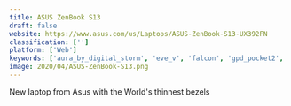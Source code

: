 ```yaml
---
title: ASUS ZenBook S13
draft: false 
website: https://www.asus.com/us/Laptops/ASUS-ZenBook-S13-UX392FN
classification: ['']
platform: ['Web']
keywords: ['aura_by_digital_storm', 'eve_v', 'falcon', 'gpd_pocket2', 'jamboard', 'macbook_12"', 'macbook_air_with_retina', 'microsoft_surface_book_2_(15-inch)', 'nexdock', 'razer_blade_stealth_13', 'surface_hub_2', 'ipad_9.7"']
image: 2020/04/ASUS-ZenBook-S13.png
---
```

New laptop from Asus with the World's thinnest bezels